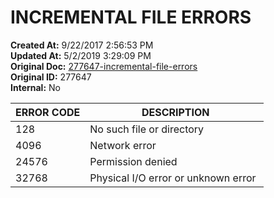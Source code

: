 # INCREMENTAL FILE ERRORS

**Created At:** 9/22/2017 2:56:53 PM  
**Updated At:** 5/2/2019 3:29:09 PM  
**Original Doc:** [277647-incremental-file-errors](https://docs.jbase.com/36868-jbase-basic/277647-increamental-file-errors)  
**Original ID:** 277647  
**Internal:** No  



| ERROR CODE |  DESCRIPTION |
| --- | --- |
| 128<br> | No such file or directory<br> |
| 4096<br> | Network error<br> |
| 24576<br> | Permission denied<br> |
| 32768<br> | Physical I/O error or unknown error <br> |









